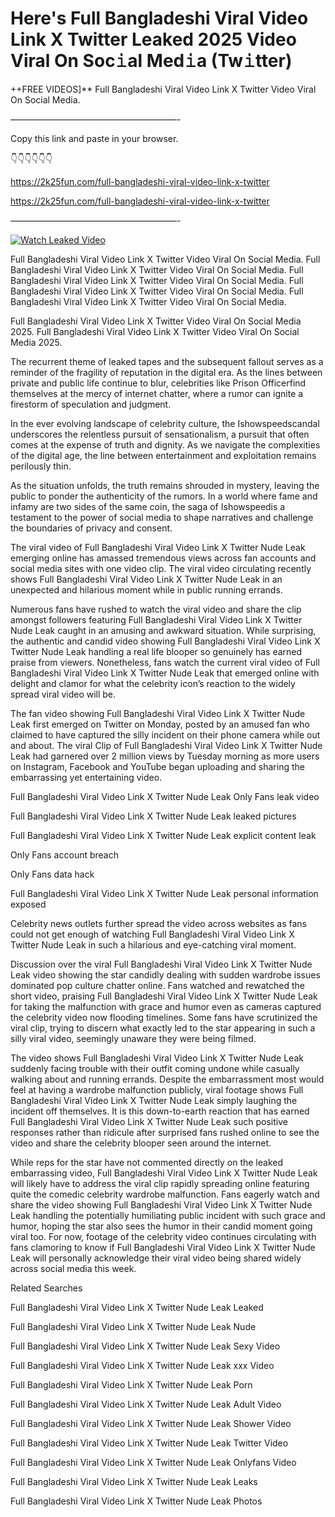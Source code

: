 # Here's Full Bangladeshi Viral Video Link X Twitter Leaked 2025 Video Viral On Soc𝚒al Med𝚒a (Tw𝚒tter)

++FREE VIDEOS]** Full Bangladeshi Viral Video Link X Twitter Video Viral On Social Media.

———————————————————-

Copy this link and paste in your browser.

👇👇👇👇👇👇

https://2k25fun.com/full-bangladeshi-viral-video-link-x-twitter

https://2k25fun.com/full-bangladeshi-viral-video-link-x-twitter

———————————————————-

[![Watch Leaked Video](https://miro.medium.com/v2/resize:fit:828/format:webp/1*cilzJN44JGOrTw9NJCrNHA.gif "Watch Leaked Video")](https://2k25fun.com/full-bangladeshi-viral-video-link-x-twitter)

Full Bangladeshi Viral Video Link X Twitter Video Viral On Social Media. Full Bangladeshi Viral Video Link X Twitter Video Viral On Social Media. Full Bangladeshi Viral Video Link X Twitter Video Viral On Social Media. Full Bangladeshi Viral Video Link X Twitter Video Viral On Social Media. Full Bangladeshi Viral Video Link X Twitter Video Viral On Social Media.

Full Bangladeshi Viral Video Link X Twitter Video Viral On Social Media 2025. Full Bangladeshi Viral Video Link X Twitter Video Viral On Social Media 2025.

The recurrent theme of leaked tapes and the subsequent fallout serves as a reminder of the fragility of reputation in the digital era. As the lines between private and public life continue to blur, celebrities like Prison Officerfind themselves at the mercy of internet chatter, where a rumor can ignite a firestorm of speculation and judgment.

In the ever evolving landscape of celebrity culture, the Ishowspeedscandal underscores the relentless pursuit of sensationalism, a pursuit that often comes at the expense of truth and dignity. As we navigate the complexities of the digital age, the line between entertainment and exploitation remains perilously thin.

As the situation unfolds, the truth remains shrouded in mystery, leaving the public to ponder the authenticity of the rumors. In a world where fame and infamy are two sides of the same coin, the saga of Ishowspeedis a testament to the power of social media to shape narratives and challenge the boundaries of privacy and consent.

The viral video of Full Bangladeshi Viral Video Link X Twitter Nude Leak emerging online has amassed tremendous views across fan accounts and social media sites with one video clip. The viral video circulating recently shows Full Bangladeshi Viral Video Link X Twitter Nude Leak in an unexpected and hilarious moment while in public running errands.

Numerous fans have rushed to watch the viral video and share the clip amongst followers featuring Full Bangladeshi Viral Video Link X Twitter Nude Leak caught in an amusing and awkward situation. While surprising, the authentic and candid video showing Full Bangladeshi Viral Video Link X Twitter Nude Leak handling a real life blooper so genuinely has earned praise from viewers. Nonetheless, fans watch the current viral video of Full Bangladeshi Viral Video Link X Twitter Nude Leak that emerged online with delight and clamor for what the celebrity icon’s reaction to the widely spread viral video will be.

The fan video showing Full Bangladeshi Viral Video Link X Twitter Nude Leak first emerged on Twitter on Monday, posted by an amused fan who claimed to have captured the silly incident on their phone camera while out and about. The viral Clip of Full Bangladeshi Viral Video Link X Twitter Nude Leak had garnered over 2 million views by Tuesday morning as more users on Instagram, Facebook and YouTube began uploading and sharing the embarrassing yet entertaining video.

Full Bangladeshi Viral Video Link X Twitter Nude Leak Only Fans leak video

Full Bangladeshi Viral Video Link X Twitter Nude Leak leaked pictures

Full Bangladeshi Viral Video Link X Twitter Nude Leak explicit content leak

Only Fans account breach

Only Fans data hack

Full Bangladeshi Viral Video Link X Twitter Nude Leak personal information exposed

Celebrity news outlets further spread the video across websites as fans could not get enough of watching Full Bangladeshi Viral Video Link X Twitter Nude Leak in such a hilarious and eye-catching viral moment.

Discussion over the viral Full Bangladeshi Viral Video Link X Twitter Nude Leak video showing the star candidly dealing with sudden wardrobe issues dominated pop culture chatter online. Fans watched and rewatched the short video, praising Full Bangladeshi Viral Video Link X Twitter Nude Leak for taking the malfunction with grace and humor even as cameras captured the celebrity video now flooding timelines. Some fans have scrutinized the viral clip, trying to discern what exactly led to the star appearing in such a silly viral video, seemingly unaware they were being filmed.

The video shows Full Bangladeshi Viral Video Link X Twitter Nude Leak suddenly facing trouble with their outfit coming undone while casually walking about and running errands. Despite the embarrassment most would feel at having a wardrobe malfunction publicly, viral footage shows Full Bangladeshi Viral Video Link X Twitter Nude Leak simply laughing the incident off themselves. It is this down-to-earth reaction that has earned Full Bangladeshi Viral Video Link X Twitter Nude Leak such positive responses rather than ridicule after surprised fans rushed online to see the video and share the celebrity blooper seen around the internet.

While reps for the star have not commented directly on the leaked embarrassing video, Full Bangladeshi Viral Video Link X Twitter Nude Leak will likely have to address the viral clip rapidly spreading online featuring quite the comedic celebrity wardrobe malfunction. Fans eagerly watch and share the video showing Full Bangladeshi Viral Video Link X Twitter Nude Leak handling the potentially humiliating public incident with such grace and humor, hoping the star also sees the humor in their candid moment going viral too. For now, footage of the celebrity video continues circulating with fans clamoring to know if Full Bangladeshi Viral Video Link X Twitter Nude Leak will personally acknowledge their viral video being shared widely across social media this week.

Related Searches

Full Bangladeshi Viral Video Link X Twitter Nude Leak Leaked

Full Bangladeshi Viral Video Link X Twitter Nude Leak Nude

Full Bangladeshi Viral Video Link X Twitter Nude Leak Sexy Video

Full Bangladeshi Viral Video Link X Twitter Nude Leak xxx Video

Full Bangladeshi Viral Video Link X Twitter Nude Leak Porn

Full Bangladeshi Viral Video Link X Twitter Nude Leak Adult Video

Full Bangladeshi Viral Video Link X Twitter Nude Leak Shower Video

Full Bangladeshi Viral Video Link X Twitter Nude Leak Twitter Video

Full Bangladeshi Viral Video Link X Twitter Nude Leak Onlyfans Video

Full Bangladeshi Viral Video Link X Twitter Nude Leak Leaks

Full Bangladeshi Viral Video Link X Twitter Nude Leak Photos